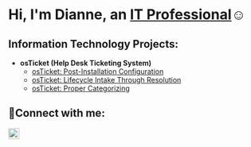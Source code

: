 <h1>Hi, I'm Dianne, an <a href="[www.linkedin.com/in/dianne-c-dudley](https://www.linkedin.com/in/dianne-c-dudley/)">IT Professional</a>☺</h1>

<h2> Information Technology Projects:</h2>

- <b>osTicket (Help Desk Ticketing System)</b>
  - [osTicket: Post-Installation Configuration](https://github.com/diannedudley/post-install-config)
  - [osTicket: Lifecycle Intake Through Resolution](https://github.com/diannedudley/os-Ticket-Ticket-Lifecycle-Intake-Through-Resolution)
  - [osTicket: Proper Categorizing](https://github.com/diannedudley/Proper-Categorizing)

<h2>🤳Connect with me:</h2>

[<img align="left" alt="dianne-c-dudley | LinkedIn" width="22px" src="https://cdn.jsdelivr.net/npm/simple-icons@v3/icons/linkedin.svg" />][linkedin]

[twitter]: https://twitter.com/
[instagram]: https://www.instagram.com/
[linkedin]: https://www.linkedin.com/in/dianne-c-dudley
